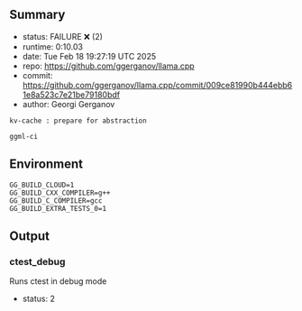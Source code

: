 ## Summary

- status:  FAILURE ❌ (2)
- runtime: 0:10.03
- date:    Tue Feb 18 19:27:19 UTC 2025
- repo:    https://github.com/ggerganov/llama.cpp
- commit:  https://github.com/ggerganov/llama.cpp/commit/009ce81990b444ebb61e8a523c7e21be79180bdf
- author:  Georgi Gerganov
```
kv-cache : prepare for abstraction

ggml-ci
```

## Environment

```
GG_BUILD_CLOUD=1
GG_BUILD_CXX_COMPILER=g++
GG_BUILD_C_COMPILER=gcc
GG_BUILD_EXTRA_TESTS_0=1
```

## Output

### ctest_debug

Runs ctest in debug mode
- status: 2
```

```


